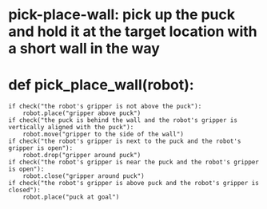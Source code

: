 # pick-place-wall: pick up the puck and hold it at the target location with a short wall in the way
# def pick_place_wall(robot):
    if check("the robot's gripper is not above the puck"):
        robot.place("gripper above puck")
    if check("the puck is behind the wall and the robot's gripper is vertically aligned with the puck"):
        robot.move("gripper to the side of the wall")
    if check("the robot's gripper is next to the puck and the robot's gripper is open"):
        robot.drop("gripper around puck")
    if check("the robot's gripper is near the puck and the robot's gripper is open"):
        robot.close("gripper around puck")
    if check("the robot's gripper is above puck and the robot's gripper is closed"):
        robot.place("puck at goal")